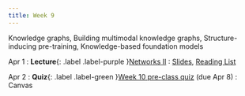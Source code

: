 ```yaml
---
title: Week 9
---
```


Knowledge graphs, Building multimodal knowledge graphs, Structure-inducing pre-training, Knowledge-based foundation models

Apr 1
: **Lecture**{: .label .label-purple }[Networks II](/AIM2/lectures/week09)
  : [Slides](#), [Reading List](/AIM2/lectures/week09)

Apr 2
: **Quiz**{: .label .label-green }[Week 10 pre-class quiz](#) (due Apr 8)
  : Canvas
